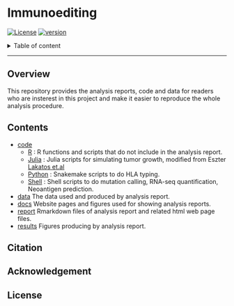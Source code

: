 # Immunoediting

[![License](https://img.shields.io/badge/License-Apache%202.0-blue.svg)](https://opensource.org/licenses/Apache-2.0)
[![version](https://img.shields.io/badge/version-dev-green.svg)](https://shields.io/)

<details>
<summary>Table of content</summary>
  
## Table of content
   * [Overview](#Overview)
   * [Contents](#Contents)
   * [Citation](#Citation)
   * [Acknowledgement](#Acknowledgement)
   * [LICENSE](#License)

</details>

----

## Overview
 
This repository provides the analysis reports, code and data for readers who are insterest in this project and make it easier to reproduce the whole analysis procedure.
 
## Contents
 
* [code](./code) 
  * [R](./code/R/) : R functions and scripts that do not include in the analysis report.
  * [Julia](./code/julia) : Julia scripts for simulating tumor growth, modified from Eszter [Lakatos et.al](https://www.nature.com/articles/s41588-020-0687-1)
  * [Python](./code/python) : Snakemake scripts to do HLA typing.
  * [Shell](./code/shell) : Shell scripts to do mutation calling, RNA-seq quantification, Neoantigen prediction.
* [data](./data) The data used and produced by analysis report.
* [docs](./docs) Website pages and figures used for showing analysis reports.
* [report](./report) Rmarkdown files of analysis report and related html web page files.
* [results](./results) Figures producing by analysis report.

## Citation

## Acknowledgement

## License
